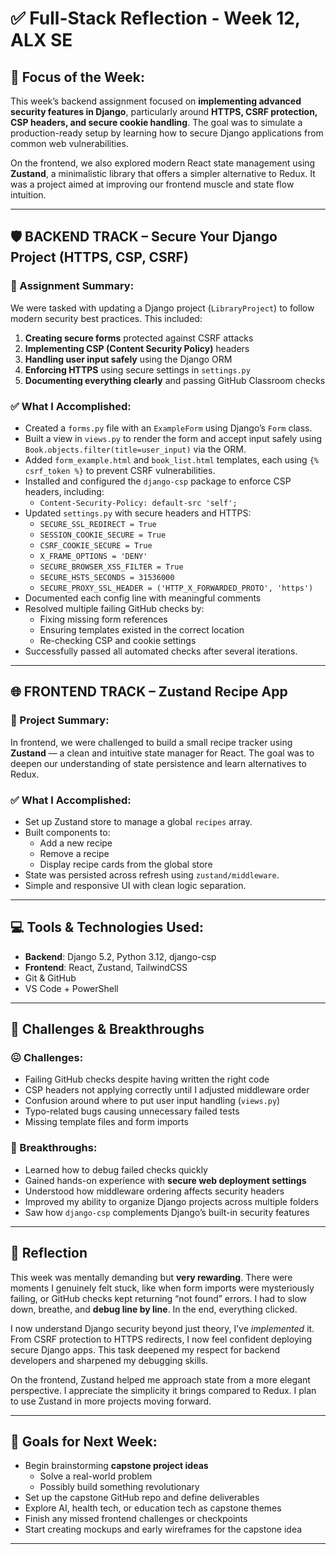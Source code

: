 # ✅ Full-Stack Reflection - Week 12, ALX SE

## 🧩 Focus of the Week:
This week’s backend assignment focused on **implementing advanced security features in Django**, particularly around **HTTPS, CSRF protection, CSP headers, and secure cookie handling**. The goal was to simulate a production-ready setup by learning how to secure Django applications from common web vulnerabilities.

On the frontend, we also explored modern React state management using **Zustand**, a minimalistic library that offers a simpler alternative to Redux. It was a project aimed at improving our frontend muscle and state flow intuition.

---

## 🛡️ BACKEND TRACK – Secure Your Django Project (HTTPS, CSP, CSRF)

### 📝 Assignment Summary:
We were tasked with updating a Django project (`LibraryProject`) to follow modern security best practices. This included:

1. **Creating secure forms** protected against CSRF attacks  
2. **Implementing CSP (Content Security Policy)** headers  
3. **Handling user input safely** using the Django ORM  
4. **Enforcing HTTPS** using secure settings in `settings.py`  
5. **Documenting everything clearly** and passing GitHub Classroom checks

### ✅ What I Accomplished:

- Created a `forms.py` file with an `ExampleForm` using Django’s `Form` class.
- Built a view in `views.py` to render the form and accept input safely using `Book.objects.filter(title=user_input)` via the ORM.
- Added `form_example.html` and `book_list.html` templates, each using `{% csrf_token %}` to prevent CSRF vulnerabilities.
- Installed and configured the `django-csp` package to enforce CSP headers, including:
  - `Content-Security-Policy: default-src 'self';`
- Updated `settings.py` with secure headers and HTTPS:
  - `SECURE_SSL_REDIRECT = True`
  - `SESSION_COOKIE_SECURE = True`
  - `CSRF_COOKIE_SECURE = True`
  - `X_FRAME_OPTIONS = 'DENY'`
  - `SECURE_BROWSER_XSS_FILTER = True`
  - `SECURE_HSTS_SECONDS = 31536000`
  - `SECURE_PROXY_SSL_HEADER = ('HTTP_X_FORWARDED_PROTO', 'https')`
- Documented each config line with meaningful comments
- Resolved multiple failing GitHub checks by:
  - Fixing missing form references
  - Ensuring templates existed in the correct location
  - Re-checking CSP and cookie settings
- Successfully passed all automated checks after several iterations.

---

## 🌐 FRONTEND TRACK – Zustand Recipe App

### 📝 Project Summary:
In frontend, we were challenged to build a small recipe tracker using **Zustand** — a clean and intuitive state manager for React. The goal was to deepen our understanding of state persistence and learn alternatives to Redux.

### ✅ What I Accomplished:

- Set up Zustand store to manage a global `recipes` array.
- Built components to:
  - Add a new recipe
  - Remove a recipe
  - Display recipe cards from the global store
- State was persisted across refresh using `zustand/middleware`.
- Simple and responsive UI with clean logic separation.

---

## 💻 Tools & Technologies Used:

- **Backend**: Django 5.2, Python 3.12, django-csp  
- **Frontend**: React, Zustand, TailwindCSS  
- Git & GitHub  
- VS Code + PowerShell 

---

## 🧠 Challenges & Breakthroughs

### 😖 Challenges:
- Failing GitHub checks despite having written the right code
- CSP headers not applying correctly until I adjusted middleware order
- Confusion around where to put user input handling (`views.py`)
- Typo-related bugs causing unnecessary failed tests
- Missing template files and form imports

### 🚀 Breakthroughs:
- Learned how to debug failed checks quickly
- Gained hands-on experience with **secure web deployment settings**
- Understood how middleware ordering affects security headers
- Improved my ability to organize Django projects across multiple folders
- Saw how `django-csp` complements Django’s built-in security features

---

## 💭 Reflection

This week was mentally demanding but **very rewarding**. There were moments I genuinely felt stuck, like when form imports were mysteriously failing, or GitHub checks kept returning “not found” errors. I had to slow down, breathe, and **debug line by line**. In the end, everything clicked.

I now understand Django security beyond just theory, I’ve *implemented* it. From CSRF protection to HTTPS redirects, I now feel confident deploying secure Django apps. This task deepened my respect for backend developers and sharpened my debugging skills.

On the frontend, Zustand helped me approach state from a more elegant perspective. I appreciate the simplicity it brings compared to Redux. I plan to use Zustand in more projects moving forward.

---

## 🎯 Goals for Next Week:

- Begin brainstorming **capstone project ideas**
  - Solve a real-world problem
  - Possibly build something revolutionary
- Set up the capstone GitHub repo and define deliverables
- Explore AI, health tech, or education tech as capstone themes
- Finish any missed frontend challenges or checkpoints
- Start creating mockups and early wireframes for the capstone idea

---
